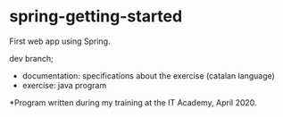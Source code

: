 # spring-getting-started

First web app using Spring. 

dev branch;
- documentation: specifications about the exercise (catalan language)
- exercise: java program

*Program written during my training at the IT Academy, April 2020.